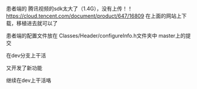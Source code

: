 患者端的 腾讯视频的sdk太大了（1.4G），没有上传！！
https://cloud.tencent.com/document/product/647/16809
在上面的网站上下载，移植进去就可以了


患者端的配置文件放在 Classes/Header/configureInfo.h文件夹中
master上的提交

在dev分支上干活

又开发了新功能

继续在dev上干活咯
